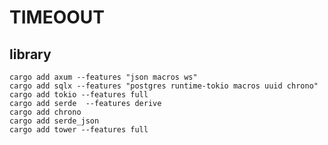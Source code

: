 # TIMEOOUT

## library
    cargo add axum --features "json macros ws"
    cargo add sqlx --features "postgres runtime-tokio macros uuid chrono"
    cargo add tokio --features full
    cargo add serde  --features derive
    cargo add chrono
    cargo add serde_json
    cargo add tower --features full